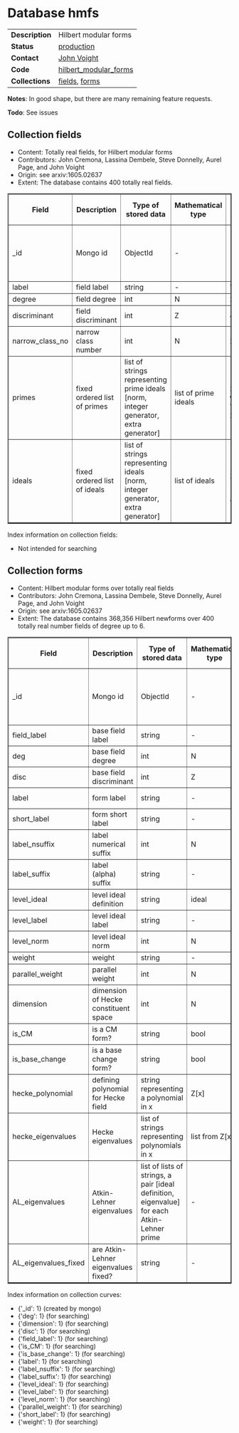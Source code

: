 # Database hmfs

|||
|---|---|
|**Description**|Hilbert modular forms|
|**Status**|[production](http://www.lmfdb.org/ModularForm/GL2/TotallyReal/)|
|**Contact**|[John Voight](https://github.com/jvoight)|
|**Code**|[hilbert_modular_forms](https://github.com/LMFDB/lmfdb/tree/master/lmfdb/hilbert_modular_forms)|
|**Collections**|[fields](http://www.lmfdb.org/api/hmfs/fields), [forms](http://www.lmfdb.org/api/hmfs/forms)|

**Notes**: In good shape, but there are many remaining feature requests.

**Todo**: See issues

## Collection fields

* Content: Totally real fields, for Hilbert modular forms
* Contributors: John Cremona, Lassina Dembele, Steve Donnelly, Aurel Page, and John Voight
* Origin: see arxiv:1605.02637
* Extent: The database contains 400 totally real fields.

<table border=2>
<tr>
<th>Field</th>
<th>Description</th>
<th>Type of stored data</th>
<th>Mathematical type</th>
<th>Example of stored data</th>
<th>Remarks</th>
</tr>

<tr>
<td> _id </td><td> Mongo id </td><td> ObjectId </td><td>-</td><td>
</td>
<td>assigned my Mongo; contains creation timestamp</td></tr>

<tr>
<td> label </td><td> field label </td><td> string </td><td> -
</td><td> '3.3.49.1' </td>
<td>&nbsp;</td></tr>

<tr>
<td> degree </td><td> field degree </td><td> int </td><td> N
</td><td> 2 </td>
<td>&nbsp;</td></tr>

<tr>
<td> discriminant </td><td> field discriminant </td><td> int </td><td> Z
</td><td> 49 </td>
<td>&nbsp;</td></tr>

<tr>
<td> narrow_class_no </td><td> narrow class number </td><td> int </td><td> N
</td><td> 2 </td>
<td>&nbsp;</td></tr>

<tr>
<td> primes </td><td> fixed ordered list of primes </td><td> list of strings representing prime ideals [norm, integer generator, extra generator]</td><td> list of prime ideals
</td><td> ['[7, 7, 2*w^2 - w - 3]', '[8, 2, 2]', ...] </td>
<td>&nbsp;</td></tr>

<tr>
<td> ideals </td><td> fixed ordered list of ideals </td><td> list of strings representing ideals [norm, integer generator, extra generator]</td><td> list of ideals
</td><td> ['[1, 1, 1]', '[7, 7, 2*w^2 - w - 3]', ...] </td>
<td>&nbsp;</td></tr>

</table>

Index information on collection fields:

-  Not intended for searching

## Collection forms

* Content: Hilbert modular forms over totally real fields
* Contributors: John Cremona, Lassina Dembele, Steve Donnelly, Aurel Page, and John Voight
* Origin: see arxiv:1605.02637
* Extent: The database contains 368,356 Hilbert newforms over 400 totally real number fields of degree up to 6.

<table border=2>
<tr>
<th>Field</th>
<th>Description</th>
<th>Type of stored data</th>
<th>Mathematical type</th>
<th>Example of stored data</th>
<th>Remarks</th>
</tr>

<tr>
<td> _id </td><td> Mongo id </td><td> ObjectId </td><td>-</td><td>
</td>
<td>assigned my Mongo; contains creation timestamp</td></tr>

<tr>
<td> field_label </td><td> base field label </td><td> string </td><td> -
</td><td> '3.3.49.1' </td>
<td>&nbsp;</td></tr>

<tr>
<td> deg </td><td> base field degree </td><td> int </td><td> N
</td><td> 3 </td>
<td>&nbsp;</td></tr>

<tr>
<td> disc </td><td> base field discriminant </td><td> int </td><td> Z
</td><td> 49 </td>
<td>&nbsp;</td></tr>

<tr>
<td> label </td><td> form label </td><td> string </td><td> -
</td><td> '3.3.49.1-27.1-a' </td>
<td>&nbsp;</td></tr>

<tr>
<td> short_label </td><td> form short label </td><td> string </td><td> -
</td><td> '27.1-a' </td>
<td>&nbsp;</td></tr>

<tr>
<td> label_nsuffix </td><td> label numerical suffix </td><td> int </td><td> N
</td><td> 0 </td>
<td>&nbsp;</td></tr>

<tr>
<td> label_suffix </td><td> label (alpha) suffix </td><td> string </td><td> -
</td><td> 'a' </td>
<td>&nbsp;</td></tr>

<tr>
<td> level_ideal </td><td> level ideal definition </td><td> string </td><td> ideal
</td><td> '[27, 3, 3]' </td>
<td>&nbsp;</td></tr>

<tr>
<td> level_label </td><td> level ideal label </td><td> string </td><td> -
</td><td> '27.1' </td>
<td>&nbsp;</td></tr>

<tr>
<td> level_norm </td><td> level ideal norm  </td><td> int </td><td> N
</td><td> 27 </td>
<td>&nbsp;</td></tr>

<tr>
<td> weight </td><td> weight </td><td> string </td><td> -
</td><td> '[2, 2, 2]' </td>
<td>&nbsp;</td></tr>

<tr>
<td> parallel_weight </td><td> parallel weight </td><td> int </td><td> N
</td><td> 2 </td>
<td>&nbsp;</td></tr>

<tr>
<td> dimension </td><td> dimension of Hecke constituent space </td><td> int </td><td> N
</td><td> 1 </td>
<td>&nbsp;</td></tr>

<tr>
<td> is_CM </td><td> is a CM form? </td><td> string </td><td> bool
</td><td> 'no' </td>
<td>in {'yes','no'}</td></tr>

<tr>
<td> is_base_change </td><td> is a base change form? </td><td> string </td><td> bool
</td><td> 'yes' </td>
<td>in {'yes','no'}</td></tr>

<tr>
<td> hecke_polynomial </td><td> defining polynomial for Hecke field </td><td> string representing a polynomial in x </td><td> Z[x]
</td><td>'x^2 - 5' </td>
<td>&nbsp;</td></tr>

<tr>
<td> hecke_eigenvalues </td><td> Hecke eigenvalues </td><td> list of strings representing polynomials in x </td><td> list from Z[x]
</td><td> ['-5', '-4', '1', '1', ...] </td>
<td>&nbsp;</td></tr>

<tr>
<td> AL_eigenvalues </td><td> Atkin-Lehner eigenvalues </td><td> list of lists of strings, a pair [ideal definition, eigenvalue] for each Atkin-Lehner prime </td><td> -
</td><td> [['[27, 3, 3]', '-1']] </td>
<td>&nbsp;</td></tr>

<tr>
<td> AL_eigenvalues_fixed </td><td> are Atkin-Lehner eigenvalues fixed? </td><td> string </td><td> -
</td><td> 'done' </td>
<td>&nbsp;</td></tr>

</table>

Index information on collection curves:

-  {'_id': 1} (created by mongo)
-  {'deg': 1} (for searching)
-  {'dimension': 1} (for searching)
-  {'disc': 1} (for searching)
-  {'field_label': 1} (for searching)
-  {'is_CM': 1} (for searching)
-  {'is_base_change': 1} (for searching)
-  {'label': 1} (for searching)
-  {'label_nsuffix': 1} (for searching)
-  {'label_suffix': 1} (for searching)
-  {'level_ideal': 1} (for searching)
-  {'level_label': 1} (for searching)
-  {'level_norm': 1} (for searching) 
-  {'parallel_weight': 1} (for searching)
-  {'short_label': 1} (for searching)
-  {'weight': 1} (for searching)

